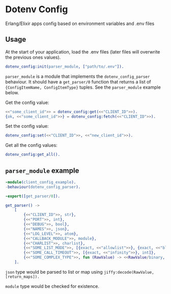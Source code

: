 # Dotenv Config

Erlang/Elixir apps config based on environment variables and .env files

## Usage

At the start of your application, load the .env files (later files will overwrite the previous ones values).

```erlang
dotenv_config:init(parser_module, ["path/to/.env"]).
```

`parser_module` is a module that implements the `dotenv_config_parser` behaviour. It should have a `get_parser/0` function that returns a list of
`{ConfigItemName, ConfigItemType}` tuples. See the `parser_module` example below.

Get the config value:

```erlang
<<"some_client_id">> = dotenv_config:get(<<"CLIENT_ID">>).
{ok, <<"some_client_id">>} = dotenv_config:fetch(<<"CLIENT_ID">>).
```

Set the config value:

```erlang
dotenv_config:set(<<"CLIENT_ID">>, <<"new_client_id">>).
```

Get all the config values:

```erlang
dotenv_config:get_all().
```

## `parser_module` example

```erlang
-module(client_config_example).
-behaviour(dotenv_config_parser).

-export([get_parser/0]).

get_parser() ->
    [
        {<<"CLIENT_ID">>, str},
        {<<"PORT">>, int},
        {<<"DEBUG">>, bool},
        {<<"NAMES">>, json},
        {<<"LOG_LEVEL">>, atom},
        {<<"CALLBACK_MODULE">>, module},
        {<<"CHARLIST">>, charlist},
        {<<"SOME_LIST_MODE">>, [{exact, <<"allowlist">>}, {exact, <<"blocklist">>}]},
        {<<"SOME_CALL_TIMEOUT">>, [{exact, <<"infinity">>}, int]},
        {<<"SOME_COMPLEX_TYPE">>, fun (RawValue) -> <<RawValue/binary, "_42">> end}
    ].
```

`json` type would be parsed to list or map using `jiffy:decode(RawValue, [return_maps]).`

`module` type would be checked for existence.
